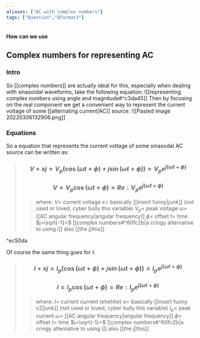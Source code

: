 ```yaml
---
aliases: ["AC with complex numbers"]
tags: ["Question","QFormat3"]
---
```


#### How can we use
## Complex numbers for representing AC
### Intro
So [[complex numbers]] are actually ideal for this, especially when dealing with sinasoidal waveforms, take the following equation:
![[representing complex numbers using angle and magnitude#^c3da45]]
Then by focusing on the real component we get a convenient way to represent the current voltage of some [[alternating current|AC]] source:
![[Pasted image 20220306132906.png]]

### Equations

So a equation that represents the current voltage of some sinasodal AC source can be written as:

> ### $$ V + xj = V_{p}(\cos(\omega t + \phi ) + j\sin(\omega t + \phi )) = V_{p} e^{j(\omega t + \phi )} $$ 
> ### $$ V = V_{p}\cos(\omega t + \phi ) = Re: V_{p} e^{j(\omega t + \phi )}  $$
>> where:
>> $V=$ current voltage 
>> $x=$ basically [[insert funny|junk]] (not used or loved, cyber bully this variable)
>> $V_{p}=$ peak voltage
>> $\omega=$ [[AC angular frequency|angular frequency]]
>> $\phi=$ offset
>> $t=$ time
>> $j=\sqrt{-1}=$ [[complex numbers#^60fc2b|a cringy alternative to using i]] also [[the j|this]]

^ec50da

Of course the same thing goes for $I$:

> ### $$ I + xj = I_{p}(\cos(\omega t + \phi ) + j\sin(\omega t + \phi )) = I_{p} e^{j(\omega t + \phi )} $$ 
> ### $$ I = I_{p}\cos(\omega t + \phi ) = Re: I_{p} e^{j(\omega t + \phi )}  $$
>> where:
>> $I=$ current current (ehehhe)
>> $x=$ basically [[insert funny v2|junk]] (not used or loved, cyber bully this variable)
>> $I_{p}=$ peak current
>> $\omega=$ [[AC angular frequency|angular frequency]]
>> $\phi=$ offset
>> $t=$ time
>> $j=\sqrt{-1}=$ [[complex numbers#^60fc2b|a cringy alternative to using i]] also [[the j|this]]

